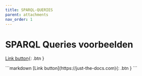 ```yaml
---
title: SPARQL-QUERIES
parent: attachments
nav_order: 1
---
```


# SPARQL Queries voorbeelden

<div class="code-example" markdown="1">

<div class="code-example" markdown="1">

[Link button](https://just-the-docs.com){: .btn }

</div>
```markdown
[Link button](https://just-the-docs.com){: .btn }
```
